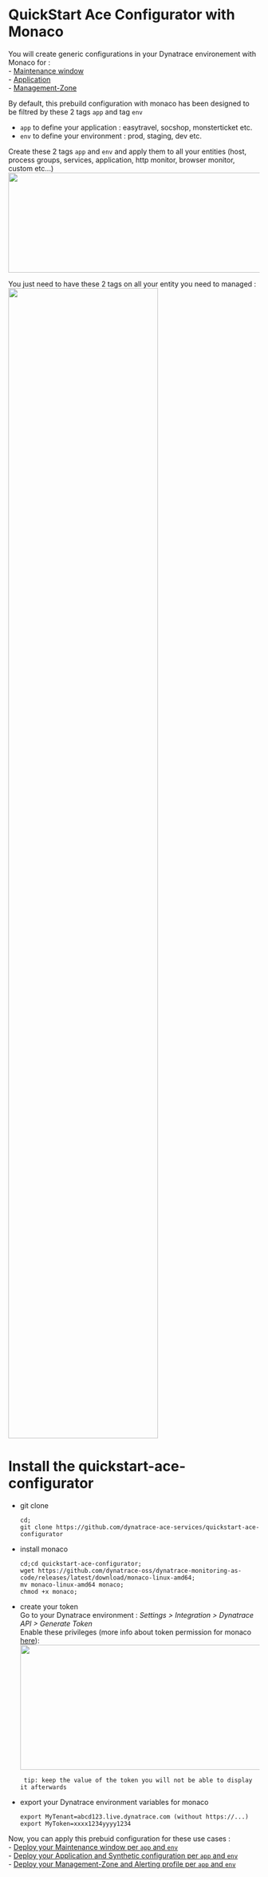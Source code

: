 # QuickStart Ace Configurator with Monaco

You will create generic configurations in your Dynatrace environement with Monaco for :   
      - [Maintenance window](/Maintenance-Window)  
      - [Application](/Application)  
      - [Management-Zone](/Management-Zone)  

By default, this prebuild configuration with monaco has been designed to be filtred by these 2 tags `app` and tag `env` 
   - `app` to define your application : easytravel, socshop, monsterticket etc.  
   - `env` to define your environment : prod, staging, dev etc. 
    
Create these 2 tags `app` and `env` and apply them to all your entities (host, process groups, services, application, http monitor, browser monitor, custom etc...)  
    <img src="https://user-images.githubusercontent.com/40337213/119023814-af310d00-b9a2-11eb-8fe8-e83b6b53fc4e.png" width="600" height="200">

You just need to have these 2 tags on all your entity you need to managed :  
<img src="https://user-images.githubusercontent.com/40337213/119873156-82da3b00-bf24-11eb-8018-1c40271f4676.png" width="300" height="2300">


# Install the quickstart-ace-configurator

- git clone 
      
      cd;
      git clone https://github.com/dynatrace-ace-services/quickstart-ace-configurator

- install monaco

      cd;cd quickstart-ace-configurator;
      wget https://github.com/dynatrace-oss/dynatrace-monitoring-as-code/releases/latest/download/monaco-linux-amd64;
      mv monaco-linux-amd64 monaco;
      chmod +x monaco;
    
- create your token   
Go to your Dynatrace environment :  _Settings > Integration > Dynatrace API > Generate Token_   
Enable these privileges (more info about token permission for monaco [here](https://github.com/dynatrace-oss/dynatrace-monitoring-as-code#supported-configuration-types-and-token-permissions)):  
    <img src="https://user-images.githubusercontent.com/40337213/115966397-aed15d80-a52d-11eb-8156-a278b8f9a489.png" width="700" height="250">

       tip: keep the value of the token you will not be able to display it afterwards 

-  export your Dynatrace environment variables for monaco 

       export MyTenant=abcd123.live.dynatrace.com (without https://...)
       export MyToken=xxxx1234yyyy1234


Now, you can apply this prebuid configuration for these use cases :    
      - [Deploy your Maintenance window  per `app` and `env`](/Maintenance-Window)  
      - [Deploy your Application and Synthetic configuration per `app` and `env`](/Application)  
      - [Deploy your Management-Zone and Alerting profile  per `app` and `env`](/Management-Zone)  

